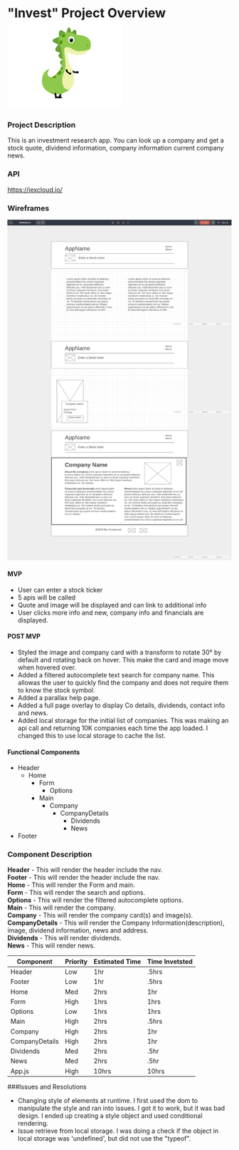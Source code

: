# "Invest" Project Overview ![](images.png)
### Project Description
This is an investment research app. You can look up a company and get a stock quote, dividend information, company information current company news.

### API
https://iexcloud.io/

### Wireframes
![](Project2_wireframe.png)


#### MVP
* User can enter a stock ticker
* 5 apis will be called
* Quote and image will be displayed and can link to additional info
* User clicks more info and new, company info and financials are displayed.   

#### POST MVP
* Styled the image and company card with a transform to rotate 30° by default and rotating back on hover. This make the card and image move when hovered over.
* Added a filtered autocomplete text search for company name. This allowas the user to quickly find the company and does not require them to know the stock symbol.
* Added a parallax help page.
* Added a full page overlay to display Co details, dividends, contact info and news. 
* Added local storage for the initial list of companies. This was making an api call and returning 10K companies each time the app loaded. I changed this to use local storage to cache the list.

#### Functional Components
* Header
	* Home
		* Form
			* Options
		* Main
			* Company
				* CompanyDetails
					* Dividends
					* News  
* Footer

### Component	Description
**Header** - This will render the header include the nav.  
**Footer** -	This will render the header include the nav.  
**Home** - This will render the Form and main.   
**Form** - This will render the search and options.  
**Options** - This will render the filtered autocomplete options.   
**Main** - This will render the company.   
**Company** - This will render the company card(s) and image(s).   
**CompanyDetails** - This will render the Company Information(description), image, dividend information, news and address.   
**Dividends** - This will render dividends.   
**News** - This will render news.   

Component  | Priority | Estimated Time | Time Invetsted
---------- | -------- | -------------- | --------------
Header  | Low | 1hr  | .5hrs
Footer | Low | 1hr | .5hrs
Home | Med | 2hrs | 1hr
Form | High | 1hrs | 1hrs
Options | Low | 1hrs | 1hrs
Main | High | 2hrs | .5hrs
Company | High | 2hrs | 1hr
CompanyDetails | High | 2hrs | 1hr
Dividends | Med | 2hrs | .5hr
News | Med | 2hrs | .5hr
App.js | High | 10hrs | 10hrs

###Issues and Resolutions
* Changing style of elements at runtime. I first used the dom to manipulate the style and ran into issues. I got it to work, but it was bad design. I ended up creating a style object and used conditional rendering.
* Issue retrieve from local storage.  I was doing a check if the object in local storage was 'undefined', but did not use the "typeof".